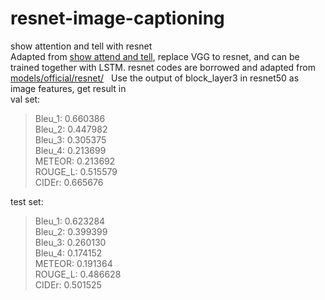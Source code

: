 # resnet-image-captioning
show attention and tell with resnet  
Adapted from [show attend and tell](https://github.com/yunjey/show-attend-and-tell), replace VGG to resnet, and can be trained together with LSTM. resnet codes are borrowed and adapted from [models/official/resnet/](https://github.com/tensorflow/models/tree/master/official/resnet)  
Use the output of block_layer3 in resnet50 as image features, get result in   
val set:  
> Bleu_1: 0.660386  
> Bleu_2: 0.447982  
> Bleu_3: 0.305375  
> Bleu_4: 0.213699  
> METEOR: 0.213692  
> ROUGE_L: 0.515579  
> CIDEr: 0.665676

test set:  
> Bleu_1: 0.623284  
> Bleu_2: 0.399399  
> Bleu_3: 0.260130  
> Bleu_4: 0.174152  
> METEOR: 0.191364  
> ROUGE_L: 0.486628  
> CIDEr: 0.501525  
